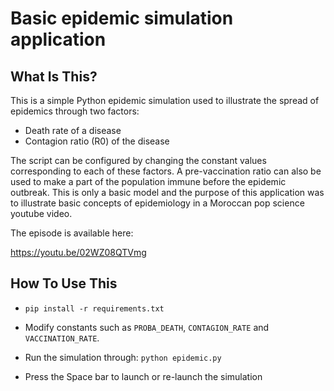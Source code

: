 Basic epidemic simulation application
================================


What Is This?
-------------

This is a simple Python epidemic simulation used to illustrate the spread of epidemics through two factors:
- Death rate of a disease
- Contagion ratio (R0) of the disease

The script can be configured by changing the constant values corresponding to each of these factors. A pre-vaccination ratio can also be used to make a part of the population immune before the epidemic outbreak.
This is only a basic model and the purpose of this application was to illustrate basic concepts of epidemiology in a Moroccan pop science youtube video.

The episode is available here:

https://youtu.be/02WZ08QTVmg


How To Use This
---------------
- `pip install -r requirements.txt`

- Modify constants such as `PROBA_DEATH`, `CONTAGION_RATE` and `VACCINATION_RATE`.

- Run the simulation through:
`python epidemic.py`

- Press the Space bar to launch or re-launch the simulation
